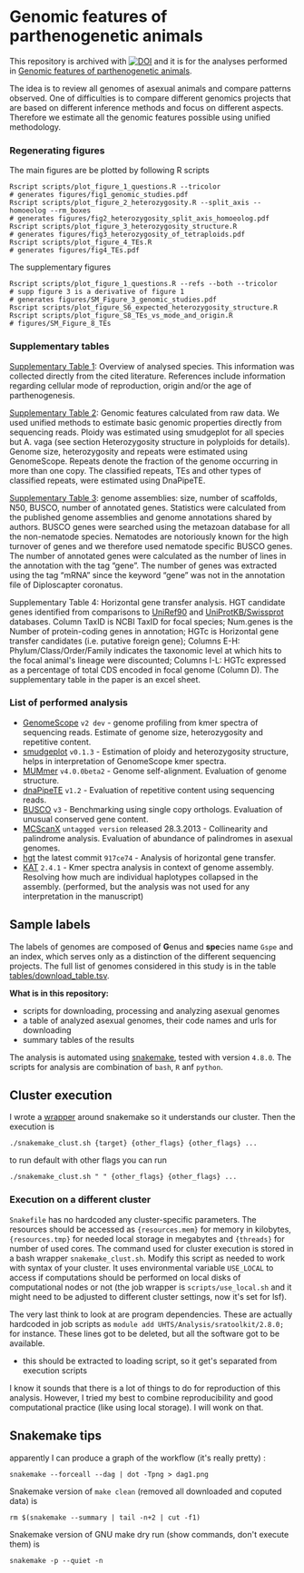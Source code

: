 # Genomic features of parthenogenetic animals

This repository is archived with [![DOI](https://zenodo.org/badge/106611468.svg)](https://zenodo.org/badge/latestdoi/106611468) and it is for the analyses performed in [Genomic features of parthenogenetic animals](https://www.biorxiv.org/content/10.1101/497495v2).

The idea is to review all genomes of asexual animals and compare patterns observed.
One of difficulties is to compare different genomics projects that are based on different inference methods and focus on different aspects. Therefore we estimate all the genomic features possible using unified methodology.

### Regenerating figures

The main figures are be plotted by following R scripts

```
Rscript scripts/plot_figure_1_questions.R --tricolor
# generates figures/fig1_genomic_studies.pdf
Rscript scripts/plot_figure_2_heterozygosity.R --split_axis --homoeolog --rm_boxes
# generates figures/fig2_heterozygosity_split_axis_homoeolog.pdf
Rscript scripts/plot_figure_3_heterozygosity_structure.R
# generates figures/fig3_heterozygosity_of_tetraploids.pdf
Rscript scripts/plot_figure_4_TEs.R
# generates figures/fig4_TEs.pdf
```

The supplementary figures

```
Rscript scripts/plot_figure_1_questions.R --refs --both --tricolor
# supp figure 3 is a derivative of figure 1
# generates figures/SM_Figure_3_genomic_studies.pdf
Rscript scripts/plot_figure_S6_expected_heterozygosity_structure.R
Rscript scripts/plot_figure_S8_TEs_vs_mode_and_origin.R
# figures/SM_Figure_8_TEs
```

### Supplementary tables

[Supplementary Table 1](LaTeX/SM_table_1_reproduction_modes.pdf): Overview of analysed species. This information was collected directly from the cited literature. References include information regarding cellular mode of reproduction, origin and/or the age of parthenogenesis.


[Supplementary Table 2](tables/genome_table_infered_from_reads.tsv): Genomic features calculated from raw data. We used unified methods to estimate basic genomic properties directly from sequencing reads. Ploidy was estimated using smudgeplot for all species but A. vaga (see section Heterozygosity structure in polyploids for details). Genome size, heterozygosity and repeats were estimated using GenomeScope. Repeats denote the fraction of the genome occurring in more than one copy. The classified repeats, TEs and other types of classified repeats, were estimated using DnaPipeTE.


[Supplementary Table 3](tables/assembly_table.tsv): genome assemblies: size, number of scaffolds, N50, BUSCO, number of annotated genes. Statistics were calculated from the published genome assemblies and genome annotations shared by authors. BUSCO genes were searched using the metazoan database for all the non-nematode species. Nematodes are notoriously known for the high turnover of genes and we therefore used nematode specific BUSCO genes. The number of annotated genes were calculated as the number of lines in the annotation with the tag “gene”. The number of genes was extracted using the tag “mRNA” since the keyword “gene” was not in the annotation file of Diploscapter coronatus.

Supplementary Table 4: Horizontal gene transfer analysis.
HGT candidate genes identified from comparisons to [UniRef90](tables/JOH-2020-024.S4Table.HGT_sheet1_uniref.tsv) and [UniProtKB/Swissprot](tables/JOH-2020-024.S4Table.HGT_sheet2_uniprot.tsv) databases. Column TaxID is NCBI TaxID for focal species; Num.genes is the Number of protein-coding genes in annotation; HGTc is Horizontal gene transfer candidates (i.e. putative foreign gene); Columns E-H: Phylum/Class/Order/Family indicates the taxonomic level at which hits to the focal animal's lineage were discounted; Columns I-L: HGTc expressed as a percentage of total CDS encoded in focal genome (Column D). The supplementary table in the paper is an excel sheet.

### List of performed analysis

- [GenomeScope](https://github.com/tbenavi1/genomescope) `v2 dev` - genome profiling from kmer spectra of sequencing reads. Estimate of genome size, heterozygosity and repetitive content.
- [smudgeplot](https://github.com/tbenavi1/smudgeplot) `v0.1.3` - Estimation of ploidy and heterozygosity structure, helps in interpretation of GenomeScope kmer spectra.
- [MUMmer](https://github.com/mummer4/mummer/blob/master/MANUAL.md) `v4.0.0beta2` - Genome self-alignment. Evaluation of genome structure.
- [dnaPipeTE](https://github.com/clemgoub/dnaPipeTE) `v1.2` - Evaluation of repetitive content using sequencing reads.
- [BUSCO](https://busco.ezlab.org/) `v3` - Benchmarking using single copy orthologs. Evaluation of unusual conserved gene content.
- [MCScanX](http://chibba.pgml.uga.edu/mcscan2/) `untagged version` released 28.3.2013 - Collinearity and palindrome analysis. Evaluation of abundance of palindromes in asexual genomes.
- [hgt](https://github.com/reubwn/hgt) the latest commit `917ce74` - Analysis of horizontal gene transfer.
- [KAT](https://github.com/TGAC/KAT) `2.4.1` - Kmer spectra analysis in context of genome assembly. Resolving how much are individual haplotypes collapsed in the assembly. (performed, but the analysis was not used for any interpretation in the manuscript)

## Sample labels

The labels of genomes are composed of **G**enus and **spe**cies name `Gspe` and an index, which serves only as a distinction of the different sequencing projects. The full list of genomes considered in this study is in the table [tables/download_table.tsv](tables/download_table.tsv).

**What is in this repository:**

- scripts for downloading, processing and analyzing asexual genomes
- a table of analyzed asexual genomes, their code names and urls for downloading
- summary tables of the results

The analysis is automated using [snakemake](https://snakemake.readthedocs.io/en/stable/), tested with version `4.8.0`.
The scripts for analysis are combination of `bash`, `R` anf `python`.

## Cluster execution

I wrote a [wrapper](snakemake_clust.sh) around snakemake so it understands our cluster. Then the execution is

```
./snakemake_clust.sh {target} {other_flags} {other_flags} ...
```

to run default with other flags you can run

```
./snakemake_clust.sh " " {other_flags} {other_flags} ...
```

### Execution on a different cluster

`Snakefile` has no hardcoded any cluster-specific parameters. The resources should be accessed as `{resources.mem}` for memory in kilobytes, `{resources.tmp}` for needed local storage in megabytes and `{threads}` for number of used cores. The command used for cluster execution is stored in a bash wrapper `snakemake_clust.sh`. Modify this script as needed to work with syntax of your cluster. It uses environmental variable `USE_LOCAL` to access if computations should be performed on local disks of computational nodes or not (the job wrapper is `scripts/use_local.sh` and it might need to be adjusted to different cluster settings, now it's set for lsf).

The very last think to look at are program dependencies. These are actually hardcoded in job scripts as `module add UHTS/Analysis/sratoolkit/2.8.0;` for instance. These lines got to be deleted, but all the software got to be available.

- this should be extracted to loading script, so it get's separated from execution scripts

I know it sounds that there is a lot of things to do for reproduction of this analysis. However, I tried my best to combine reproducibility and good computational practice (like using local storage). I will wonk on that.

## Snakemake tips

apparently I can produce a graph of the workflow (it's really pretty) :

```
snakemake --forceall --dag | dot -Tpng > dag1.png
```

Snakemake version of `make clean` (removed all downloaded and coputed data) is

```
rm $(snakemake --summary | tail -n+2 | cut -f1)
```

Snakemake version of GNU make dry run (show commands, don't execute them) is

```
snakemake -p --quiet -n
```
